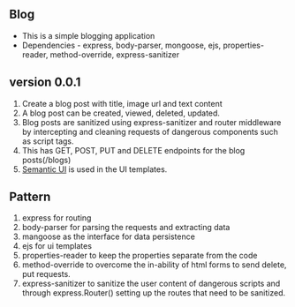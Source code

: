 ## Blog
* This is a simple blogging application
* Dependencies - express, body-parser, mongoose, ejs, properties-reader, method-override, express-sanitizer
## version 0.0.1
1. Create a blog post with title, image url and text content
2. A blog post can be created, viewed, deleted, updated.
3. Blog posts are sanitized using express-sanitizer and router middleware by intercepting and cleaning requests of dangerous components such as script tags.
4. This has GET, POST, PUT and DELETE endpoints for the blog posts(/blogs)
5. [Semantic UI](https://semantic-ui.com/) is used in the UI templates.

## Pattern
1. express for routing
2. body-parser for parsing the requests and extracting data
3. mangoose as the interface for data persistence
4. ejs for ui templates
5. properties-reader to keep the properties separate from the code
6. method-override to overcome the in-ability of html forms to send delete, put requests.
7. express-sanitizer to sanitize the user content of dangerous scripts and through express.Router() setting up the routes that need to be sanitized.